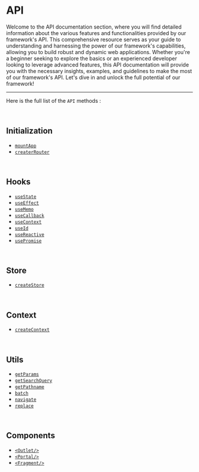 # API

Welcome to the API documentation section, where you will find detailed information about the various features and functionalities provided by our framework's API. This comprehensive resource serves as your guide to understanding and harnessing the power of our framework's capabilities, allowing you to build robust and dynamic web applications. Whether you're a beginner seeking to explore the basics or an experienced developer looking to leverage advanced features, this API documentation will provide you with the necessary insights, examples, and guidelines to make the most of our framework's API. Let's dive in and unlock the full potential of our framework!

---

Here is the full list of the `API` methods :

<br/>

## Initialization

- [`mountApp`](/docs/api/mountApp)
- [`createrRouter`](/docs/api/createRouter)

<br/>

## Hooks

- [`useState`](/docs/api/useState)
- [`useEffect`](/docs/api/useEffect)
- [`useMemo`](/docs/api/useMemo)
- [`useCallback`](/docs/api/useCallback)
- [`useContext`](/docs/api/useContext)
- [`useId`](/docs/api/useId)
- [`useReactive`](/docs/api/useReactive)
- [`usePromise`](/docs/api/usePromise)

<br/>

## Store

- [`createStore`](/docs/api/createStore)

<br/>

## Context

- [`createContext`](/docs/api/createContext)

<br/>

## Utils

- [`getParams`](/docs/api/getParams)
- [`getSearchQuery`](/docs/api/getSearchQuery)
- [`getPathname`](/docs/api/getPathname)
- [`batch`](/docs/api/batch)
- [`navigate`](/docs/api/navigate)
- [`replace`](/docs/api/replace)

<br/>

## Components

- [`<Outlet/>`](/docs/api/outlet)
- [`<Portal/>`](/docs/api/portal)
- [`<Fragment/>`](/docs/api/fragment)
